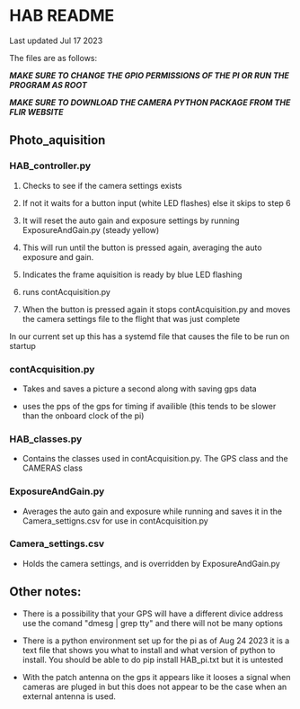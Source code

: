# HAB README
Last updated Jul 17 2023

The files are as follows:

***MAKE SURE TO CHANGE THE GPIO PERMISSIONS OF THE PI OR RUN THE PROGRAM AS ROOT***

***MAKE SURE TO DOWNLOAD THE CAMERA PYTHON PACKAGE FROM THE FLIR WEBSITE***

## Photo_aquisition

### HAB_controller.py

1. Checks to see if the camera settings exists

2. If not it waits for a button input (white LED flashes) else it skips to step 6
	
3. It will reset the auto gain and exposure settings by running ExposureAndGain.py (steady yellow)
	
4. This will run until the button is pressed again, averaging the auto exposure and gain.
	
5. Indicates the frame aquisition is ready by blue LED flashing
	
6. runs contAcquisition.py

7. When the button is pressed again it stops contAcquisition.py and moves the camera settings file to the flight that was just complete
	
In our current set up this has a systemd file that causes the file to be run on startup

### contAcquisition.py

- Takes and saves a picture a second along with saving gps data
	
- uses the pps of the gps for timing if availible (this tends to be slower than the onboard clock of the pi)

### HAB_classes.py

- Contains the classes used in contAcquisition.py. The GPS class and the CAMERAS class
	
### ExposureAndGain.py

- Averages the auto gain and exposure while running and saves it in the Camera_settigns.csv for use in contAcquisition.py
	
### Camera_settings.csv

- Holds the camera settings, and is overridden by ExposureAndGain.py
	

## Other notes:

- There is a possibility that your GPS will have a different divice address use the comand "dmesg | grep tty" and there will not be many options

- There is a python environment set up for the pi as of Aug 24 2023 it is a text file that shows you what to install and what version of python to install. You should be able to do pip install HAB_pi.txt but it is untested

- With the patch antenna on the gps it appears like it looses a signal when cameras are pluged in but this does not appear to be the case when an external antenna is used. 

